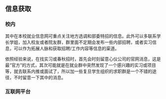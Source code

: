 
## 信息获取
### 校内





其中在本校就业信息网可重点关注地方选调和部委特招的信息。此外可以多联系学长学姐，加入校友或者院友群，群里面不定期会发布一些内部招聘，或者实习信息，可以作为拓展人脉和获取招聘/工作内容等信息的渠道。

依照经验来说，在找实习或春秋招时，首先会时刻留意心仪公司的官网消息，这是最“官方”的方式，其次可能就是在就业群中突然发现了一个感兴趣的实习或项目等，就去联系内推或面试了，所以加一些复旦学生组织的求职群是一个不错的途径，不时留意一下其中的消息。

### 互联网平台






